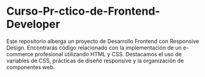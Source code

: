 # Curso-Pr-ctico-de-Frontend-Developer
Este repositorio alberga un proyecto de Desarrollo Frontend con Responsive Design. Encontrarás código relacionado con la implementación de un e-commerce profesional utilizando HTML y CSS. Destacamos el uso de variables de CSS, prácticas de diseño responsive y la organización de componentes web.
